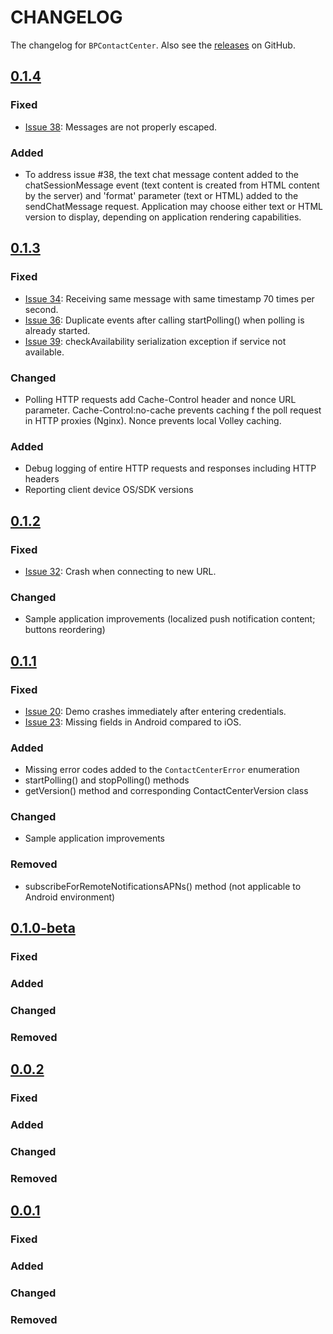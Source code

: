 # CHANGELOG

The changelog for `BPContactCenter`. Also see the [releases](https://github.com/ServicePattern/MobileAPI_Android/releases) on GitHub.

## [0.1.4](https://github.com/ServicePattern/MobileAPI_Android/releases/tag/0.1.4)

### Fixed
- [Issue 38](https://github.com/ServicePattern/MobileAPI_Android/issues/38): Messages are not properly escaped.

### Added
 - To address issue #38, the text chat message content added to the chatSessionMessage event (text content is created from HTML content by the server) and 'format' parameter (text or HTML) added to the sendChatMessage request. Application may choose either text or HTML version to display, depending on application rendering capabilities.

## [0.1.3](https://github.com/ServicePattern/MobileAPI_Android/releases/tag/0.1.3)

### Fixed
- [Issue 34](https://github.com/ServicePattern/MobileAPI_Android/issues/34): Receiving same message with same timestamp 70 times per second.
- [Issue 36](https://github.com/ServicePattern/MobileAPI_Android/issues/36): Duplicate events after calling startPolling() when polling is already started.
- [Issue 39](https://github.com/ServicePattern/MobileAPI_Android/issues/39): checkAvailability serialization exception if service not available.

### Changed
 - Polling HTTP requests add Cache-Control header and nonce URL parameter. Cache-Control:no-cache prevents caching f the poll request in HTTP proxies (Nginx). Nonce prevents local Volley caching.

### Added
 - Debug logging of entire HTTP requests and responses including HTTP headers
 - Reporting client device OS/SDK versions

## [0.1.2](https://github.com/ServicePattern/MobileAPI_Android/releases/tag/0.1.2)

### Fixed
- [Issue 32](https://github.com/ServicePattern/MobileAPI_Android/issues/32): Crash when connecting to new URL.

### Changed
 - Sample application improvements (localized push notification content; buttons reordering)

## [0.1.1](https://github.com/ServicePattern/MobileAPI_Android/releases/tag/0.1.1)

### Fixed
- [Issue 20](https://github.com/ServicePattern/MobileAPI_Android/issues/20): Demo crashes immediately after entering credentials.
- [Issue 23](https://github.com/ServicePattern/MobileAPI_Android/issues/23): Missing fields in Android compared to iOS.

### Added
 - Missing error codes added to the `ContactCenterError` enumeration
 - startPolling() and stopPolling() methods
 - getVersion() method and corresponding ContactCenterVersion class
 
### Changed
 - Sample application improvements

### Removed
 - subscribeForRemoteNotificationsAPNs() method (not applicable to Android environment)


## [0.1.0-beta](https://github.com/ServicePattern/MobileAPI_Android/releases/tag/0.1.0-beta)

### Fixed

### Added

### Changed

### Removed


## [0.0.2](https://github.com/ServicePattern/MobileAPI_Android/releases/tag/0.0.2)

### Fixed

### Added

### Changed

### Removed


## [0.0.1](https://github.com/ServicePattern/MobileAPI_Android/releases/tag/0.0.1)

### Fixed

### Added

### Changed

### Removed
